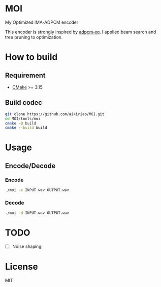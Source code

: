 # MOI

My Optimized IMA-ADPCM encoder

This encoder is strongly inspired by [adpcm-xq](https://github.com/dbry/adpcm-xq). I applied beam search and tree pruning to optimization.

# How to build

## Requirement

* [CMake](https://cmake.org) >= 3.15

## Build codec

```bash
git clone https://github.com/aikiriao/MOI.git
cd MOI/tools/moi
cmake -B build
cmake --build build
```

# Usage

## Encode/Decode

### Encode

```bash
./moi -e INPUT.wav OUTPUT.wav
```

### Decode

```bash
./moi -d INPUT.wav OUTPUT.wav
```

# TODO

- [ ] Noise shaping

# License

MIT
